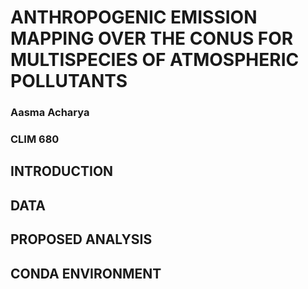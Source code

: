 # ANTHROPOGENIC EMISSION MAPPING OVER THE CONUS FOR MULTISPECIES OF ATMOSPHERIC POLLUTANTS

### Aasma Acharya
### CLIM 680

## INTRODUCTION
## DATA
## PROPOSED ANALYSIS
## CONDA ENVIRONMENT
                      
